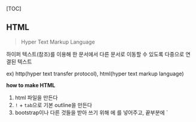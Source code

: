 [TOC]



## HTML

> Hyper Text Markup Language

하이퍼 텍스트(참조)를 이용해 한 문서에서 다른 문서로 이동할 수 있도록 다중으로 연결된 텍스트

ex) http(hyper text transfer protocol), html(hyper text markup language)





**how to make HTML**

1. html 파일을 만든다
2. `!` + `tab`으로 기본 outline을 만든다
3. bootstrap이나 다른 것들을 받아 쓰기 위해 <head>에 <link href="~~">를 넣어주고, <body> 끝부분에 `<script src="~~">를 넣어준다





**HTML 구성요소**

- <html></html> : 페이지 전체를 감싸며 not요소라 불림

- <head></head> : html에 포함되어 있는 모든 것의 컨테이너

  keywords & 검색결과에 표시되기를 원하는 메시지 설명, CSS...

- <body></body> : 웹에서 보여주고자 하는 것

- <meta charset="utf-8"> : 문서가 사용해야 할 문서 집합을 utf-8로 설정





**요소(element/tag)**

- HTML은 시작태그와 종료태그, 그 사이에 들어가는 내용으로 구성된다.
- 요소(tag)는 중복하여 사용 가능하다.





**속성(attribute)**

- 속성은 태그의 부가적인 정보가 들어온다.
- 요소는 속성을 가질 수 있으며, 요소에 추가적 정보(이미지 파일의 경로, 크기 등)을 제공한다.
- 태그와 상관없이 사용 가능한 속성들(html global attribute)도 있다.





**Semantic tag**

태그를 통해 해당 부분이 어떠한 역할을 하는지 쉽게 구분할 수 있다

semantic tag의 종류는 다음과 같다.

```html
<header></header> : 머리글을 지정해준다 (주로 위쪽에 삽입)
<nav></nav> : 문서에서 다른 문서로 연결해주는 링크의 모음으로 구성되어 있다(네비게이션)
<section></section> : 주제별 콘텐츠 영역을 나타낸다
<article></article> : 컨텐츠의 실제 내용을 포함하는 영역이다
<aside></aside> : 사이드 바 영역이다
<footer></footer> : 가장 하단에 위치하며, 주로 제작자, 저작권, 회사소개 등의 정보를 나타낸다
```

![semantic_tag](./images/semantic_tag.png "semantic_tag")



- 장점

  1. 읽기 쉽다

     개발자가 의도한 요소의 의미가 명확하다. 코드의 **가독성** 높이고, **유지보수**가 쉽다.

  2. 접근성이 좋아진다(검색엔진 및 보조기술 --> 시각장애우용 스크린리더 --> 더 나은 경험 제공)

     검색엔진은 HTML코드만 잘 읽는다. 따라서 의미가 구분되어있는 semantic tag를 이용해 검색엔진이 웹 페이지를 더 잘 읽고 이해할 수 있도록 해준다.





**cf) semantic web**

> 웹에 존재하는 수만은 웹페이지들에 메타데이터를 부여하여, 기존의 단순한 데이터 집합이었던 웹페이지를 '의미'와 '관련성'을 가지는 거대한 데이터베이스로 구축하고자 하는 발상





**태그의 세부요소들**

`<label>`의 `for`는 `<input>`과 `<select>`등 다른 태그들의 `id`요소와 값이 연동시킬 수 있다.

이 경우 화면에 표시되는 label의 값을 누르면 input이나 select가 선택된다.

```html
<input type="radio" name="sandwich" id="food" value="egg">
<label for="food">subway sandwich</label>
```

위의 경우 화면에 표시되는 `subway sandwich`를 누르면 `input`의 값이 선택된다.







## 	CSS

**HTML문서에 CSS를 더하는 방법(3가지)**

1. Inline에 써주기

2. internal(`<head>`내부에 `<style>`태그 내부에 선택자 만들기)

3. external(`<link>` 태그 사용해서 외부의 css파일 불러오기)

   > bootstrap 때 사용함





**선택자 및 결합자**

1. `*` : 전체 선택자
2. `h2` : 요소 선택자(이와 같이 요소들을 사용하면 해당 요소들을 사용할 때마다 적용됨)
3. `.` : 클래스 선택자
4. `#` : id 선택자
5. .box `>` p : 자식 결합자 --> box 아래 자식 항목 중 맨 처음 p 항목
6. .box p : 자손 결합자 --> box 아래 자식 항목 중 전체 p항목
7. p `~` span : 일반 형제 결합자 --> p 뒤에 오는 span에 영향( 꼭 붙어있을 필요 없고, 여러개에 적용가능)
8. p `+` p : 인접 형제 결합자 --> p 요소 중 p 바로 뒤에 나오는 p에 영향



- 심화

  ```html
  <div id="programming">
      <h2>몇번이 해당될까??</h2>
      <p>1</p>
      <p>2</p>
      <p>3</p>
      <p>4</p>
  </div>
  ```

  ```html
  #programming > p:nth-child(2) {
  	color: red;
  }
  ```

  결과는 `1`이 빨간색으로 나온다!!

  `()`안에 있는 숫자에 해당하는 요소가 p인 경우에 영향을 준다.

  ```html
  #programming > p:nth-of_type(2) {
  	color: blue;
  }
  ```

  결과는 `2`가 파란색으로 나온다!!

  요소가 p인 것들 중에서 `()`안에 있는 숫자에 해당하는 순서에 해당하는 것에 영향을 준다.





**우선순위**

1. !important
2. Inline
3. id 선택자 (`#`으로 만듬)
4. 클래스 선택자(`.`으로 만듬)

5. 요소 선택자
6. 소스문서





**상대 단위 크기**

\* em : 상위 요소 크기의 몇배로 할지 나타냄

\* rem : root + em 이란 뜻으로 문서의 최상위 요소(html태그) 폰트 사이즈의 몇배로 할지 나타냄





**display 속성**

- display : block ==> 양 옆으로 공간을 다 차지한다. 줄바꿈 발생

- display : inline ==> 주어진 공간만 차지(옆에 다른 요소 올 수 있음) 줄바꿈 발생하지 않음

  > ex) <span> <a>

- display : flex ==> CSS flexible 사용

  > flex-direction: ~~  /  justify-content: flex-~~~  /  align-items: ~~  /  flex-wrap 등... 
  
   [flexible box](#css-flexible-box-layout-module) **참조(중요한 파트)**





**display : none & visibility : hidden**

속성 값을 통해 단순히 안보이게 하거나, 또는 없앨 수 있다.

\* display : none ==> 코드는 존재하나, 화면에서는 존재하지 않는다.

\* visibility : hidden ==> 화면에 보이지는 않으나, 위치한 자리가 비어있는 상태로 나온다. 다른 요소들이 차지할 수 없다.





**block요소**

margin : 0 auto; 좌우 중앙 정렬





**css 파일 내 class 속성 지정**

line-height: ~~px;  ==> 문자열 행간 조정







## CSS Box model

![box_model](./images/box_model.png "box_model")

실제로 우리가 볼 수 있는 영역은 `padding`까지 이다.







## CSS Box position

**position**

1. position : static ==> 디폴트 값(기준위치); 왼쪽 상단

2. position: relative ==> **static 위치를 기준**으로 (상대위치)

   > 코드 순서대로 쌓이나 먼저 쓰인 코드가 자리를 비우면, 아래에 코드로 작성된 박스가 올라와서 자리를 차지한다.

3. position : absolute ==> static이 아닌 **보무/조상 요소 기준**으로 이동

   > 코드 순서대로 쌓이고, 먼저 쓰인 코드가 자리를 비워도, 아래에 코드로 작성된 박스가 올라오지 못한다. 
   >
   > 자신이 원래 있던 자리를 비우지 않고 still 점령중임

4. position : fixed ==> 부모 요소 상관 없이, 단순히 브라우저에서 어디에 위치하는가







## float

> 사실 float는 요즘에는 잘 쓰이지 않는다. mdn에서도 legacy로 분류해 놓음

how to make float

```html
ex)
.left {
	float:left;
}
```

clearfiix::after

```html
.clearfix::after {
	content: "";
	display: block;
	clear: both;
}
```

how to use clearfix

```html
<body>
    <header class="clearfix">
        <div class="box1 left">box1 div</div>
    </header>
    <div class="box2">div</div>
</body>
```







## CSS flexible box layout module

##### 구조

기본적으로 `flex container(부모요소)`로 각 `flex items(자식요소)`를 컨트롤 한다.

main axis를 기준 왼쪽에서 오른쪽으로 items가 쌓인다.

main axis는 바뀔 수 있다.

main&cross axis(row : 좌 --> 우, cross : 위 --> 아래) ==> flexbox는 (1차원)단방향 레이아웃

```html
.flex ~~ {
	display: flex   (or)   inline-flex
}
```

> 정렬한 태그 중 부모태그의 클래스에 넣어줘야 함





##### 사용방법

> content : 여러줄, items : 한줄, self : 각각 items의 개별 요소

1. `flex-direction` : 배치 방향 설정(main 축 바꾸기 : 가로 or 세로)
   - `row` / `row-reverse` & `column` / `column-reverse`

2. justify-content : 메인축 방향 정렬
   - `flex-start`(default) / `flex-end` / `center` / `space-between` / `space-around` / `space-evenly`
3. align-items, align-self, align-content : 교차축 방향 정렬
   - `flex-start` / `flex-end` / `center` / `space-between` / `space-around` / `space-evenly` / `stretch`**(default)**

- 예외) align-self 는 값이 조금 다르다!!
  - `flex-start` / `flex-end` / `center` / `auto` / `baseline` / `stretch`





\* 기타

1.  `order` : 숫자로 순서를 나타낸다.
   -  default = 0, -1이면 앞으로, 1이면 뒤로 보낸다
2. `flew-grow` : 주축에서 남은 공간을 각 항목에 분배
   - default = 0 / 음수 불가능
3. `flew-flow` : `flew-direction`과 `flew-wrap`을 같이 사용
   - flew-flow : column wrap 
4. `flew-wrap` : 요소들의 정렬 방법을 표시
   - default = nowrap : 요소들을 한줄에 정렬 / wrap : 요소들이 범위를 벗어나면 여러줄에 걸쳐 정렬







## Bootstrap

> javascript의 library / responsive grid system

우선, front-end 개발시 CSS 초기화 후 진행(각 브라우저마다 기본 설정이 다름)

- 요즘은 reset보다는 normalize를 선호함





**how to use bootstrap**

bootstrap은 <head>내부에 <title>위 <link href="~~"> 로 넣어줌 ==> css

bootstrap.bundle은 <body>내부에 <script src="~~">로 넣어줌 ==> js



- CDN : Content Delivery(Distribution) Network

  > 컨텐츠(CSS, JS, Image, Text 등)을 효율적으로 전달하기 위해 여러 노드를 가진 네트워크에 데이터를 제공하는 시스템

  개별 end-user의 가까운 서버를 통해 빠르게 전달 가능(지리적 이점) / 외부 서버를 활용함으로써 본인 서버의 부하 적어짐

- CSS 파일 내부에 `.`으로 정의된 클래스들은 규칙을 가지고 있음 : 문서 확인 필수적이고, 유추 가능





기본 class 값

m : margin

p : padding

-----------------

t : top

b : bottom

s : left (start)

e : right (end)

x : left-right

y : top-bottom

-------

0 : 0rem = 0px

1 : 0.25rem = 4px

2 : 0.5rem = 8px

3 : 1rem = 16px

4 : 1.5rem = 24px

5 : 3rem = 48px



text 색 바꾸기 : `.text-색이름`(정해져 있음)

\** 주의) bootstrap 내부에 있는 `flex`는 이름이 조금씩 다르다!!







## Grid system

1. 12개의 column
2. 6개의 grid breakpoints

##### 구조

`container` - `row` - `column`으로 배치

```html
<div class="container">
	<div class="row">
    	<div class="col"></div>
		<div class="col"></div>
        <div class="col"></div>
    </div>
</div>
```

bootstrap홈페이지 - docs - grid option 에 나와 있다.

cf)  d-sm-none : display가 sm(576)이 넘어가면 none

​	  d-md-block : display가 md(768)이 넘어가면 block



* flex요소를 사용하고 싶을 때

```html
<div class="container">
	<div class="row justify-content-center(start/end) align-items-center(start/end)">
    	<div class="col align-self-start(center/end)"></div>
		<div class="col"></div>
        <div class="col"></div>
    </div>
</div>
```

`align-self-~~ `외에는 전부 `row`옆에 써서 flex정렬을 해준다!!





* Nesting(중첩된 grid)

  grid 내에 grid



- offset : 시작점 조정 가능

  offset - #(숫자) : #(숫자)만큼 남기고 생성







#### Bootstrap 에 유용한 사이트

- 폰트
  1. google font : [](https://fonts.google.com/)
  2. font awesome : [](https://fontawesome.com/)
- animation
  1. [](https://animate.style/)





